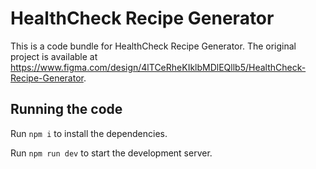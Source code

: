 
  # HealthCheck Recipe Generator

  This is a code bundle for HealthCheck Recipe Generator. The original project is available at https://www.figma.com/design/4lTCeRheKIklbMDlEQllb5/HealthCheck-Recipe-Generator.

  ## Running the code

  Run `npm i` to install the dependencies.

  Run `npm run dev` to start the development server.
  